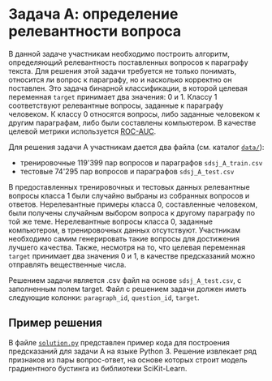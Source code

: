 # Задача А: определение релевантности вопроса

В данной задаче участникам необходимо построить алгоритм, определяющий релевантность поставленных вопросов к параграфу текста. Для решения этой задачи требуется не только понимать, относится ли вопрос к параграфу, но и насколько корректно он поставлен.
Это задача бинарной классификации, в которой целевая переменная `target` принимает два значения: 0 и 1. Классу 1 соответствуют релевантные вопросы, заданные к параграфу человеком. К классу 0 относятся вопросы, либо заданные человеком к другим параграфам, либо были составлены компьютером. В качестве целевой метрики используется [ROC-AUC](https://en.wikipedia.org/wiki/Receiver_operating_characteristic#Area_under_the_curve).

Для решения задачи А участникам дается два файла (см. каталог [`data/`](data/)):
- тренировочные 119'399 пар вопросов и параграфов `sdsj_A_train.csv`
- тестовые 74'295 пар вопросов и параграфов `sdsj_A_test.csv`

В предоставленных тренировочных и тестовых данных релевантные вопросы класса 1 были случайно выбраны из собранных вопросов и ответов. Нерелевантные примеры класса 0, составленные человеком, были получены случайным выбором вопроса к другому параграфу по той же теме. Нерелевантные вопросы класса 0, заданные компьютером, в тренировочных данных отсутствуют. Участникам необходимо самим генерировать такие вопросы для достижения лучшего качества. Также, несмотря на то, что целевая переменная `target` принимает два значения 0 и 1, в качестве предсказаний можно отправлять вещественные числа.

Решением задачи является .csv файл на основе `sdsj_A_test.csv`, с заполненным полем target. Файл с решением задачи должен иметь следующие колонки: `paragraph_id`, `question_id`, `target`.

## Пример решения 

В файле [`solution.py`](solution.py) представлен пример кода для построения предсказаний для задачи A на языке Python 3. Решение извлекает ряд признаков из пары вопрос-ответ, на основе которых строит модель градиентного бустинга из библиотеки SciKit-Learn.
